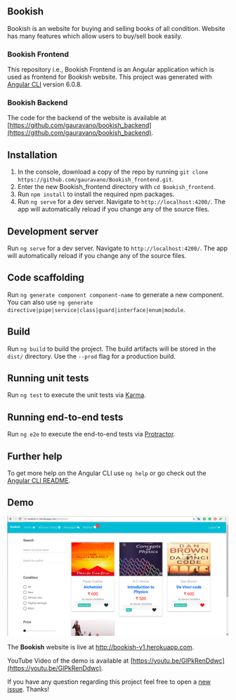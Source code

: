 ## Bookish
Bookish is an website for buying and selling books of all condition. Website has many features which allow users to buy/sell book easily.

### Bookish Frontend
This repository i.e., Bookish Frontend is an Angular application which is used as frontend for Bookish website. 
This project was generated with [Angular CLI](https://github.com/angular/angular-cli) version 6.0.8.

### Bookish Backend
The code for the backend of the website is available at [https://github.com/gauravano/bookish_backend](https://github.com/gauravano/bookish_backend). 

## Installation

1. In the console, download a copy of the repo by running `git clone https://github.com/gauravano/Bookish_frontend.git`.
2. Enter the new Bookish_frontend directory with `cd Bookish_frontend`.
3. Run `npm install` to install the required npm packages.
4. Run `ng serve` for a dev server. Navigate to `http://localhost:4200/`. The app will automatically reload if you change any of the source files.

## Development server

Run `ng serve` for a dev server. Navigate to `http://localhost:4200/`. The app will automatically reload if you change any of the source files.

## Code scaffolding

Run `ng generate component component-name` to generate a new component. You can also use `ng generate directive|pipe|service|class|guard|interface|enum|module`.

## Build

Run `ng build` to build the project. The build artifacts will be stored in the `dist/` directory. Use the `--prod` flag for a production build.

## Running unit tests

Run `ng test` to execute the unit tests via [Karma](https://karma-runner.github.io).

## Running end-to-end tests

Run `ng e2e` to execute the end-to-end tests via [Protractor](http://www.protractortest.org/).

## Further help

To get more help on the Angular CLI use `ng help` or go check out the [Angular CLI README](https://github.com/angular/angular-cli/blob/master/README.md).

## Demo

[![Bookish Dashboard](https://github.com/gauravano/Bookish_frontend/blob/master/screenshots/bookish_dashboard.png)](https://www.youtube.com/watch?v=GlPkRenDdwc)

The **Bookish** website is live at http://bookish-v1.herokuapp.com.
 
YouTube Video of the demo is available at [https://youtu.be/GlPkRenDdwc](https://youtu.be/GlPkRenDdwc).

If you have any question regarding this project feel free to open a [new issue](https://github.com/gauravano/Bookish_frontend/issues/new). Thanks!
